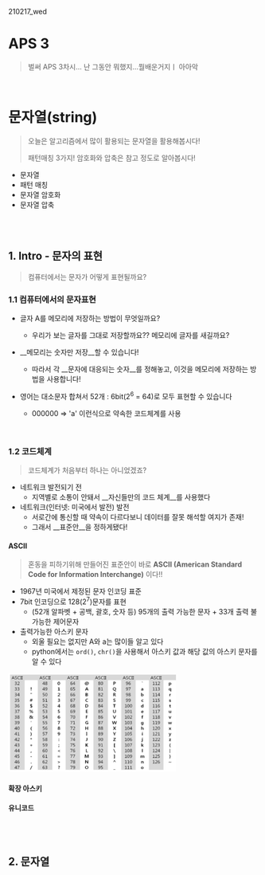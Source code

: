 210217_wed

# APS 3

> 벌써 APS 3차시... 난 그동안 뭐했지...뭘배운거지ㅣ 아아악

<br>

# 문자열(string)

> 오늘은 알고리즘에서 많이 활용되는 문자열을 활용해봅시다!
>
> 패턴매칭 3가지! 암호화와 압축은 참고 정도로 알아봅시다!

- 문자열
- 패턴 매칭
- 문자열 암호화
- 문자열 압축

<br>

<br>

## 1. Intro - 문자의 표현

> 컴퓨터에서는 문자가 어떻게 표현될까요?

### 1.1 컴퓨터에서의 문자표현

- 글자 A를 메모리에 저장하는 방법이 무엇일까요?
  - 우리가 보는 글자를 그대로 저장할까요?? 메모리에 글자를 새길까요?
- __메모리는 숫자만 저장__할 수 있습니다!
  - 따라서 각 __문자에 대응되는 숫자__를 정해놓고, 이것을 메모리에 저장하는 방법을 사용합니다!

- 영어는 대소문자 합쳐서 52개 : 6bit(2<sup>6</sup> = 64)로 모두 표현할 수 있습니다
  - 000000 => 'a' 이런식으로 약속한 코드체계를 사용

<br>

### 1.2 코드체계

> 코드체계가 처음부터 하나는 아니었겠죠?

- 네트워크 발전되기 전
  - 지역별로 소통이 안돼서 __자신들만의 코드 체계__를 사용했다
- 네트워크(인터넷: 미국에서 발전) 발전
  - 서로간에 통신할 때 약속이 다르다보니 데이터를 잘못 해석할 여지가 존재!
  - 그래서 __표준안__을 정하게됐다!

#### ASCII

> 혼동을 피하기위해 만들어진 표준안이 바로 __ASCII (American Standard Code for Information Interchange)__ 이다!!

- 1967년 미국에서 제정된 문자 인코딩 표준
- 7bit 인코딩으로 128(2<sup>7</sup>)문자를 표현
  - (52개 알파벳 + 공백, 괄호, 숫자 등) 95개의 출력 가능한 문자 + 33개 출력 불가능한 제어문자
- 출력가능한 아스키 문자
  - 외울 필요는 없지만 A와 a는 많이들 알고 있다
  - python에서는 `ord()`, `chr()`을 사용해서 아스키 값과 해당 값의 아스키 문자를 알 수 있다

<img src="210217_string.assets/image-20210218011536150.png" alt="image-20210218011536150" style="zoom:50%;" />

#### 확장 아스키



#### 유니코드



<br>

<br>

## 2. 문자열